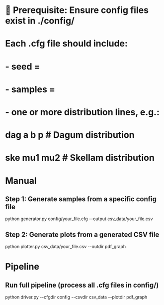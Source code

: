 # 📌 Prerequisite: Ensure config files exist in ./config/
# Each .cfg file should include:
#   - seed = <int>
#   - samples = <int>
#   - one or more distribution lines, e.g.:
#       dag a b p       # Dagum distribution
#       ske mu1 mu2     # Skellam distribution

# Manual
## Step 1: Generate samples from a specific config file
python generator.py config/your_file.cfg --output csv_data/your_file.csv

## Step 2: Generate plots from a generated CSV file
python plotter.py csv_data/your_file.csv --outdir pdf_graph

# Pipeline
## Run full pipeline (process all .cfg files in config/)
python driver.py --cfgdir config --csvdir csv_data --plotdir pdf_graph
